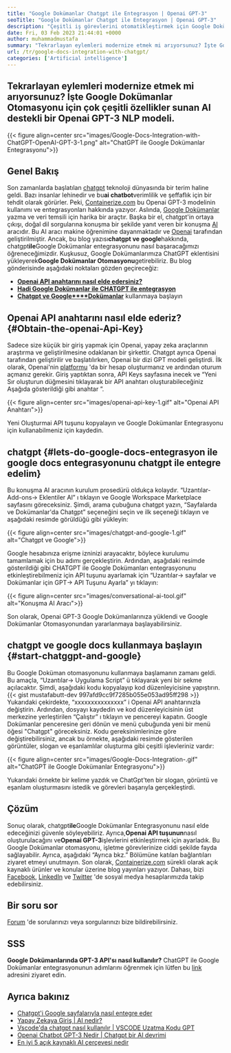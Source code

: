 ```yaml
---
title: "Google Dokümanlar Chatgpt ile Entegrasyon | Openai GPT-3" 
seoTitle: "Google Dokümanlar Chatgpt ile Entegrasyon | Openai GPT-3" 
description: "Çeşitli iş görevlerini otomatikleştirmek için Google Dokümanlarınıza AI destekli bir GPT-3 modeli yükleyin. CHATGPT ile Google Doküman entegrasyonunu nasıl başaracağınızı öğrenelim." 
date: Fri, 03 Feb 2023 21:44:01 +0000
author: muhammadmustafa
summary: "Tekrarlayan eylemleri modernize etmek mi arıyorsunuz? İşte Google Dokümanlar Otomasyonu için çok çeşitli özellikler sunan AI destekli bir Openai GPT-3 NLP modeli." 
url: /tr/google-docs-integration-with-chatgpt/
categories: ['Artificial intelligence']
---
```


## Tekrarlayan eylemleri modernize etmek mi arıyorsunuz? İşte Google Dokümanlar Otomasyonu için çok çeşitli özellikler sunan AI destekli bir Openai GPT-3 NLP modeli.

{{< figure align=center src="images/Google-Docs-Integration-with-ChatGPT-OpenAI-GPT-3-1.png" alt="ChatGPT ile Google Dokümanlar Entegrasyonu">}}


## Genel Bakış
Son zamanlarda başlatılan [chatgpt][1] teknoloji dünyasında bir terim haline geldi. Bazı insanlar lehinedir ve bu**ai chatbot**verimlilik ve şeffaflık için bir tehdit olarak görürler. Peki, [Containerize.com][2] bu Openai GPT-3 modelinin kullanımı ve entegrasyonları hakkında yazıyor. Aslında, [Google Dokümanlar][3] yazma ve veri temsili için harika bir araçtır. Başka bir el, chatgpt'in ortaya çıkışı, doğal dil sorgularına konuşma bir şekilde yanıt veren bir konuşma [AI][4] aracıdır. Bu AI aracı makine öğrenimine dayanmaktadır ve [Openai][5] tarafından geliştirilmiştir. Ancak, bu blog yazısı**chatgpt ve google**hakkında, chatgpt**ile**Google Dokümanlar entegrasyonunu nasıl başaracağımızı öğreneceğimizdir. Kuşkusuz, Google Dokümanlarımıza ChatGPT eklentisini yükleyerek**Google Dokümanlar Otomasyonu**getirebiliriz.
Bu blog gönderisinde aşağıdaki noktaları gözden geçireceğiz:
* [**Openai API anahtarını nasıl elde edersiniz?**][6]
* **[Hadi Google Dokümanlar ile CHATGPT ile entegrasyon][7]**
* [**Chatgpt ve Google****Dokümanlar**][8] kullanmaya başlayın

## Openai API anahtarını nasıl elde ederiz?   {#Obtain-the-openai-Api-Key}
Sadece size küçük bir giriş yapmak için Openai, yapay zeka araçlarının araştırma ve geliştirilmesine odaklanan bir şirkettir. Chatgpt ayrıca Openai tarafından geliştirilir ve başlatılırken, Openai bir dizi GPT modeli geliştirdi.
İlk olarak, Openai'nin [platformu][9] 'da bir hesap oluşturmanız ve ardından oturum açmanız gerekir. Giriş yaptıktan sonra, API Keys sayfasına inecek ve “Yeni Sır oluşturun düğmesini tıklayarak bir API anahtarı oluşturabileceğiniz Aşağıda gösterildiği gibi anahtar ”.

{{< figure align=center src="images/openai-api-key-1.gif" alt="Openai API Anahtarı">}}

Yeni Oluşturmai API tuşunu kopyalayın ve Google Dokümanlar Entegrasyonu için kullanabilmeniz için kaydedin.

## chatgpt   {#lets-do-google-docs-entegrasyon ile google docs entegrasyonunu chatgpt ile entegre edelim}
Bu konuşma AI aracının kurulum prosedürü oldukça kolaydır. “Uzantılar-Add-ons-> Eklentiler Al” ı tıklayın ve Google Workspace Marketplace sayfasını göreceksiniz. Şimdi, arama çubuğuna chatgpt yazın, “Sayfalarda ve Dokümanlar'da Chatgpt” seçeneğini seçin ve ilk seçeneği tıklayın ve aşağıdaki resimde görüldüğü gibi yükleyin:

{{< figure align=center src="images/chatgpt-and-google-1.gif" alt="Chatgpt ve Google">}}

Google hesabınıza erişme izninizi arayacaktır, böylece kurulumu tamamlamak için bu adımı gerçekleştirin. Ardından, aşağıdaki resimde gösterildiği gibi CHATGPT ile Google Dokümanları entegrasyonunu etkinleştirebilmeniz için API tuşunu ayarlamak için “Uzantılar-> sayfalar ve Dokümanlar için GPT-> API Tuşunu Ayarla” yı tıklayın:

{{< figure align=center src="images/conversational-ai-tool.gif" alt="Konuşma AI Aracı">}}

Son olarak, Openai GPT-3 Google Dokümanlarınıza yüklendi ve Google Dokümanlar Otomasyonundan yararlanmaya başlayabilirsiniz.

## chatgpt ve google docs kullanmaya başlayın   {#start-chatggpt-and-google}
Bu Google Doküman otomasyonunu kullanmaya başlamanın zamanı geldi. Bu amaçla, “Uzantılar-> Uygulama Script” ü tıklayarak yeni bir sekme açılacaktır. Şimdi, aşağıdaki kodu kopyalayıp kod düzenleyicisine yapıştırın.
{{< gist mustafabutt-dev 997afd9cc9f7285b055e053ad95ff298 >}}
Yukarıdaki çekirdekte, “xxxxxxxxxxxxxxx” i Openai API anahtarınızla değiştirin. Ardından, dosyayı kaydedin ve kod düzenleyicisinin üst merkezine yerleştirilen “Çalıştır” ı tıklayın ve pencereyi kapatın.
Google Dokümanlar penceresine geri dönün ve menü çubuğunda yeni bir menü öğesi "Chatgpt" göreceksiniz. Kodu gereksinimlerinize göre değiştirebilirsiniz, ancak bu örnekte, aşağıdaki resimde gösterilen görüntüler, slogan ve eşanlamlılar oluşturma gibi çeşitli işlevleriniz vardır:

{{< figure align=center src="images/Google-Docs-Integration-.gif" alt="ChatGPT ile Google Dokümanlar Entegrasyonu">}}

Yukarıdaki örnekte bir kelime yazdık ve ChatGpt'ten bir slogan, görüntü ve eşanlam oluşturmasını istedik ve görevleri başarıyla gerçekleştirdi.

## Çözüm
Sonuç olarak, chatgpt**ile**Google Dokümanlar Entegrasyonunu nasıl elde edeceğinizi güvenle söyleyebiliriz. Ayrıca,**Openai API tuşunun**nasıl oluşturulacağını ve**Openai GPT-3**işlevlerini etkinleştirmek için ayarladık. Bu Google Dokümanlar otomasyonu, işletme görevlerinize ciddi şekilde fayda sağlayabilir. Ayrıca, aşağıdaki “Ayrıca bkz.” Bölümüne katılan bağlantıları ziyaret etmeyi unutmayın.
Son olarak, [Containerize.com][2] sürekli olarak açık kaynaklı ürünler ve konular üzerine blog yayınları yazıyor. Dahası, bizi [Facebook][10], [LinkedIn][11] ve [Twitter][12] 'de sosyal medya hesaplarımızda takip edebilirsiniz.

## Bir soru sor
[Forum][13] 'de sorularınızı veya sorgularınızı bize bildirebilirsiniz.

## SSS
**Google Dokümanlarında GPT-3 API'sı nasıl kullanılır?**
ChatGPT ile Google Dokümanlar entegrasyonunun adımlarını öğrenmek için lütfen bu [link][7] adresini ziyaret edin.

## Ayrıca bakınız
  * [Chatgpt'i Google sayfalarıyla nasıl entegre eder][14]
  * [Yapay Zekaya Giriş | AI nedir?][4]
  * [Vscode'da chatgpt nasıl kullanılır | VSCODE Uzatma Kodu GPT][15]
  * [Openai Chatbot GPT-3 Nedir | Chatgpt bir AI devrimi][1]
  * [En iyi 5 açık kaynaklı AI çerçevesi nedir][16]

  
[1]: https://blog.containerize.com/artificial-intelligence/what-is-openai-chatbot-gpt-3-chatgpt-an-ai-revolution/
[2]: https://www.containerize.com/
[3]: https://docs.google.com/document/u/0/
[4]: https://blog.containerize.com/artificial-intelligence/an-introduction-to-artificial-intelligence-what-is-ai/
[5]: https://openai.com/
[6]: #How-to-obtain-the-OpenAI-API-key
[7]: #Lets-do-Google-Docs-Integration-with-ChatGPT
[8]: #Start-using-ChatGPT-and-Google
[9]: https://platform.openai.com/account/api-keys
[10]: https://web.facebook.com/containerize
[11]: https://www.linkedin.com/company/containerize/
[12]: https://twitter.com/containerize_co
[13]: https://forum.containerize.com/
[14]: https://blog.containerize.com/artificial-intelligence/integrate-chatgpt-with-google-sheets/
[15]: https://blog.containerize.com/artificial-intelligence/how-to-use-chatgpt-in-vscode-the-vscode-extension-codegpt/
[16]: https://blog.containerize.com/artificial-intelligence/top-5-open-source-ai-frameworks/

